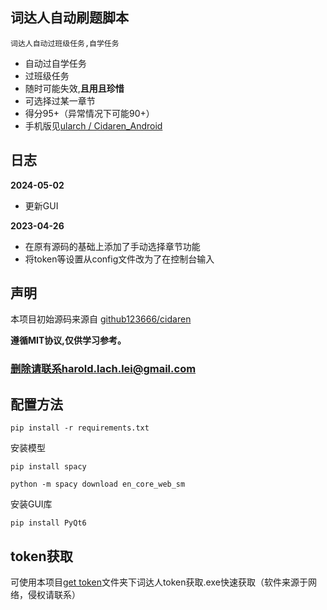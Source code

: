 ## 词达人自动刷题脚本
`词达人自动过班级任务,自学任务`
- 自动过自学任务
- 过班级任务
- 随时可能失效,**且用且珍惜**
- 可选择过某一章节
- 得分95+（异常情况下可能90+） 
- 手机版见[ularch / Cidaren_Android](https://github.com/ularch/Cidaren_Android)


## 日志
**2024-05-02**
+ 更新GUI

**2023-04-26**
+ 在原有源码的基础上添加了手动选择章节功能
+ 将token等设置从config文件改为了在控制台输入

<!-- <details> <summary> <b>日志(点击查看进程)</b> </summary>

</details> -->


## 声明
本项目初始源码来源自 [github123666/cidaren](https://github.com/github123666/cidaren)

**遵循MIT协议,仅供学习参考。**

### **删除请联系harold.lach.lei@gmail.com**

## 配置方法
```angular2html
pip install -r requirements.txt
```

安装模型
```angular2html
pip install spacy
```
```angular2html
python -m spacy download en_core_web_sm
```
安装GUI库
```angular2html
pip install PyQt6
```


## token获取
可使用本项目[get token](https://github.com/ularch/Cidaren_Automatic_Answer/tree/master/get%20token)文件夹下词达人token获取.exe快速获取（软件来源于网络，侵权请联系）